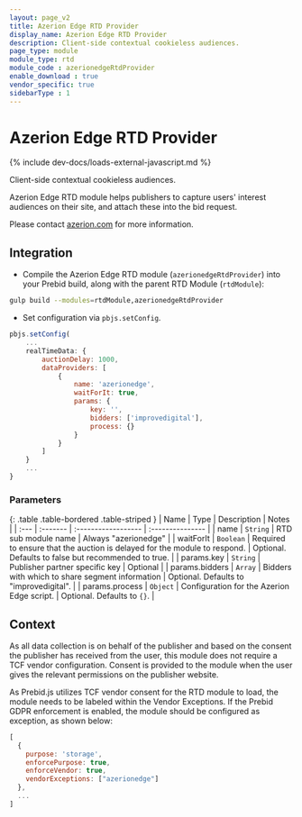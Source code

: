 ```yaml
---
layout: page_v2
title: Azerion Edge RTD Provider
display_name: Azerion Edge RTD Provider
description: Client-side contextual cookieless audiences.
page_type: module
module_type: rtd
module_code : azerionedgeRtdProvider
enable_download : true
vendor_specific: true
sidebarType : 1
---
```


# Azerion Edge RTD Provider

{% include dev-docs/loads-external-javascript.md %}

Client-side contextual cookieless audiences.

Azerion Edge RTD module helps publishers to capture users' interest audiences on their site,
and attach these into the bid request.

Please contact [azerion.com](https://www.azerion.com/) for more information.

## Integration

* Compile the Azerion Edge RTD module (`azerionedgeRtdProvider`) into your Prebid build,
along with the parent RTD Module (`rtdModule`):

```bash
gulp build --modules=rtdModule,azerionedgeRtdProvider
```

* Set configuration via `pbjs.setConfig`.

```js
pbjs.setConfig(
    ...
    realTimeData: {
        auctionDelay: 1000,
        dataProviders: [
            {
                name: 'azerionedge',
                waitForIt: true,
                params: {
                    key: '',
                    bidders: ['improvedigital'],
                    process: {}
                }
            }
        ]
    }
    ...
}
```

### Parameters

{: .table .table-bordered .table-striped }
| Name | Type | Description | Notes |
| :--- | :------- | :------------------ | :--------------- |
| name | `String` | RTD sub module name | Always "azerionedge" |
| waitForIt | `Boolean` | Required to ensure that the auction is delayed for the module to respond. | Optional. Defaults to false but recommended to true. |
| params.key | `String` | Publisher partner specific key | Optional |
| params.bidders | `Array` | Bidders with which to share segment information | Optional. Defaults to "improvedigital". |
| params.process | `Object` | Configuration for the Azerion Edge script. | Optional. Defaults to `{}`. |

## Context

As all data collection is on behalf of the publisher and based on the consent the publisher has
received from the user, this module does not require a TCF vendor configuration. Consent is
provided to the module when the user gives the relevant permissions on the publisher website.

As Prebid.js utilizes TCF vendor consent for the RTD module to load, the module needs to be labeled
within the Vendor Exceptions. If the Prebid GDPR enforcement is enabled, the module should be configured
as exception, as shown below:

```js
[
  {
    purpose: 'storage',
    enforcePurpose: true,
    enforceVendor: true,
    vendorExceptions: ["azerionedge"]
  },
  ...
]
```
